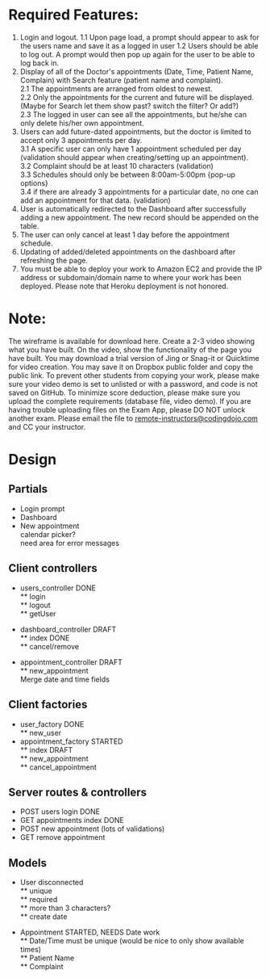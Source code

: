 # Required Features:

1. Login and logout.
1.1 Upon page load, a prompt should appear to ask for the users name and save it as a logged in user
1.2 Users should be able to log out.  A prompt would then pop up again for the user to be able to log back in.
2. Display of all of the Doctor's appointments (Date, Time, Patient Name, Complain) with Search feature (patient name and complaint).<br>
2.1 The appointments are arranged from oldest to newest.<br>
2.2 Only the appointments for the current and future will be displayed.  (Maybe for Search let them show past?  switch the filter?  Or add?)<br>
2.3 The logged in user can see all the appointments, but he/she can only delete his/her own appointment.
3. Users can add future-dated appointments, but the doctor is limited to accept only 3 appointments per day. <br>
3.1 A specific user can only have 1 appointment scheduled per day (validation should appear when creating/setting up an appointment).<br>
3.2 Complaint should be at least 10 characters (validation)<br>
3.3 Schedules should only be between 8:00am-5:00pm {pop-up options}<br>
3.4 if there are already 3 appointments for a particular date, no one can add an appointment for that data.  (validation)
4. User is automatically redirected to the Dashboard after successfully adding a new appointment. The new record should be appended on the table.
5. The user can only cancel at least 1 day before the appointment schedule.
6. Updating of added/deleted appointments on the dashboard after refreshing the page.
7. You must be able to deploy your work to Amazon EC2 and provide the IP address or subdomain/domain name to where your work has been deployed. Please note that Heroku deployment is not honored.

# Note:

The wireframe is available for download here.
Create a 2-3 video showing what you have built. On the video, show the functionality of the page you have built. You may download a trial version of Jing or Snag-it or Quicktime for video creation. You may save it on Dropbox public folder and  copy the public link.
To prevent other students from copying your work, please make sure your video demo is set to unlisted or with a password, and code is not saved on GitHub.
To minimize score deduction, please make sure you upload the complete requirements (database file, video demo).
If you are having trouble uploading files on the Exam App, please DO NOT unlock another exam. Please email the file to remote-instructors@codingdojo.com and CC your instructor.

# Design

## Partials
* Login prompt
* Dashboard
* New appointment<br>
    calendar picker?<br>
    need area for error messages

## Client controllers
* users_controller DONE<br>
** login<br>
** logout<br>
** getUser<br>

* dashboard_controller DRAFT<br>
** index DONE<br>
** cancel/remove<br>

* appointment_controller DRAFT<br>
** new_appointment<br>
    Merge date and time fields


## Client factories
* user_factory  DONE<br>
** new_user <br>
* appointment_factory  STARTED<br>
** index   DRAFT<br>
** new_appointment<br>
** cancel_appointment<br>

## Server routes & controllers
* POST users login  DONE
* GET appointments index  DONE
* POST new appointment  (lots of validations)
* GET remove appointment  

## Models
* User  disconnected<br>
** unique<br>
** required<br>
** more than 3 characters?<br>
** create date<br>

* Appointment  STARTED, NEEDS Date work <br>
** Date/Time must be unique (would be nice to only show available times)<br>
** Patient Name<br>
** Complaint<br>
